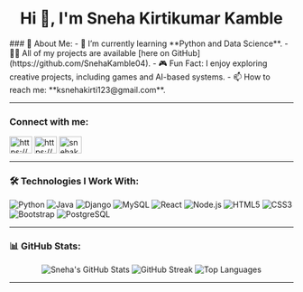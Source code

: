 <h1 align="center">Hi 👋, I'm Sneha Kirtikumar Kamble</h1>
### 🌱 About Me:
- 🔭 I’m currently learning **Python and Data Science**.
- 👨‍💻 All of my projects are available [here on GitHub](https://github.com/SnehaKamble04).
- 🎮 Fun Fact: I enjoy exploring creative projects, including games and AI-based systems.
- 📫 How to reach me: **ksnehakirti123@gmail.com**.

---

<h3 align="left">Connect with me:</h3>
<p align="left">
<a href="https://linkedin.com/in/https://www.linkedin.com/in/sneha-k-kamble-48b733267/" target="blank"><img align="center" src="https://raw.githubusercontent.com/rahuldkjain/github-profile-readme-generator/master/src/images/icons/Social/linked-in-alt.svg" alt="https://www.linkedin.com/in/sneha-k-kamble-48b733267/" height="30" width="40" /></a>
<a href="https://instagram.com/https://www.instagram.com/jerry_0_4/" target="blank"><img align="center" src="https://raw.githubusercontent.com/rahuldkjain/github-profile-readme-generator/master/src/images/icons/Social/instagram.svg" alt="https://www.instagram.com/jerry_0_4/" height="30" width="40" /></a>
<a href="https://www.leetcode.com/snehakamble04" target="blank"><img align="center" src="https://raw.githubusercontent.com/rahuldkjain/github-profile-readme-generator/master/src/images/icons/Social/leet-code.svg" alt="snehakamble04" height="30" width="40" /></a>
</p>

---

### 🛠️ Technologies I Work With:
<p align="left">
  <img src="https://img.shields.io/badge/Python-Expert-brightgreen" alt="Python" />
  <img src="https://img.shields.io/badge/Java-Advanced-orange" alt="Java" />
  <img src="https://img.shields.io/badge/Django-Expert-brightgreen" alt="Django" />
  <img src="https://img.shields.io/badge/MySQL-Advanced-blue" alt="MySQL" />
  <img src="https://img.shields.io/badge/React-Beginner-lightblue" alt="React" />
  <img src="https://img.shields.io/badge/Node.js-Intermediate-yellow" alt="Node.js" />
  <img src="https://img.shields.io/badge/HTML5-Expert-brightgreen" alt="HTML5" />
  <img src="https://img.shields.io/badge/CSS3-Expert-brightgreen" alt="CSS3" />
  <img src="https://img.shields.io/badge/Bootstrap-Intermediate-purple" alt="Bootstrap" />
  <img src="https://img.shields.io/badge/PostgreSQL-Intermediate-blue" alt="PostgreSQL" />
</p>

---

### 📊 GitHub Stats:
<p align="center">
  <img src="https://github-readme-stats.vercel.app/api?username=SnehaKamble04&show_icons=true&theme=radical" alt="Sneha's GitHub Stats" />
  <img src="https://github-readme-streak-stats.herokuapp.com/?user=SnehaKamble04&theme=radical" alt="GitHub Streak" />
  <img src="https://github-readme-stats.vercel.app/api/top-langs/?username=SnehaKamble04&layout=compact&theme=radical" alt="Top Languages" />
</p>

---

